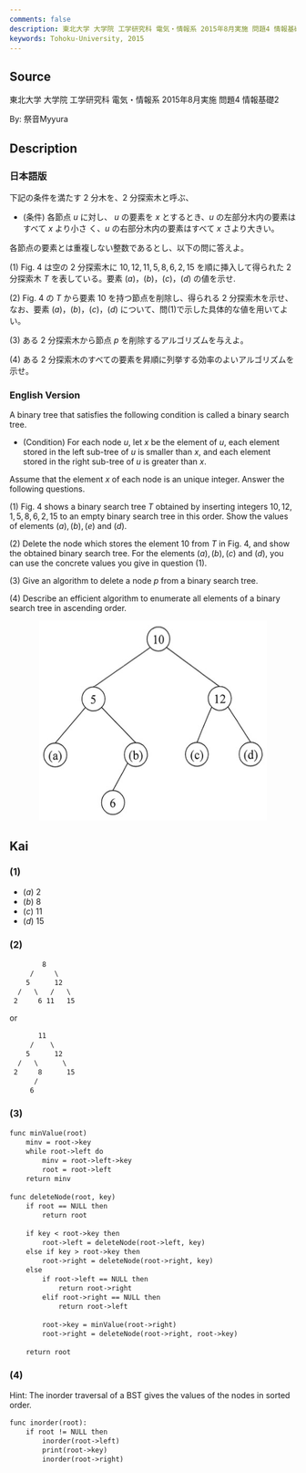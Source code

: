 ```yaml
---
comments: false
description: 東北大学 大学院 工学研究科 電気・情報系 2015年8月実施 問題4 情報基礎2
keywords: Tohoku-University, 2015
---
```


## **Source**
東北大学 大学院 工学研究科 電気・情報系 2015年8月実施 問題4 情報基礎2

By: 祭音Myyura

## **Description**
### 日本語版
下記の条件を満たす $2$ 分木を、$2$ 分探索木と呼ぶ、

- (条件) 各節点 $u$ に対し、 $u$ の要素を $x$ とするとき、$u$ の左部分木内の要素はすべて $x$ より小さ く、$u$ の右部分木内の要素はすべて $x$ さより大きい。

各節点の要素とは重複しない整数であるとし、以下の問に答えよ。

(1) Fig. 4 は空の $2$ 分探索木に $10, 12, 11, 5, 8, 6, 2, 15$ を順に挿入して得られた $2$ 分探索木 $T$ を表している。要素 $(a)，(b)，(c)，(d)$ の値を示せ.

(2) Fig. 4 の $T$ から要素 $10$ を持つ節点を削除し、得られる $2$ 分探索木を示せ、なお、要素 $(a)，(b)，(c)，(d)$ について、問(1)で示した具体的な値を用いてよい。

(3) ある $2$ 分探索木から節点 $p$ を削除するアルゴリズムを与えよ。

(4) ある $2$ 分探索木のすべての要素を昇順に列挙する効率のよいアルゴリズムを示せ。

### English Version
A binary tree that satisfies the following condition is called a binary search tree.

- (Condition) For each node $u$, let $x$ be the element of $u$, each element stored in the left sub-tree of $u$ is smaller than $x$, and each element stored in the right sub-tree of $u$ is greater than $x$.

Assume that the element $x$ of each node is an unique integer. Answer the following questions.

(1) Fig. 4 shows a binary search tree $T$ obtained by inserting integers $10, 12, 1, 5, 8, 6, 2, 15$ to an empty binary search tree in this order. Show the values of elements $(a), (b), (e)$ and $(d)$.

(2) Delete the node which stores the element $10$ from $T$ in Fig. 4, and show the obtained binary search tree. For the elements $(a), (b), (c)$ and $(d)$, you can use the concrete values you give in question (1).

(3) Give an algorithm to delete a node $p$ from a binary search tree.

(4) Describe an efficient algorithm to enumerate all elements of a binary search tree in ascending order.


<figure style="text-align:center;">
  <img src="https://raw.githubusercontent.com/Myyura/the_kai_project_assets/main/kakomonn/tohoku_university/engineering/ecei_2015_8_kiso_4_1.jpg" width="400" height="350" alt="Fig. 4"/>
</figure>

## **Kai**
### (1)

- $(a)$ 2
- $(b)$ 8
- $(c)$ 11
- $(d)$ 15

### (2)
```text
        8
     /     \
    5      12
  /   \   /   \
 2     6 11   15
```

or

```text
       11
     /    \
    5      12
  /   \      \
 2     8      15
      /
     6 
```

### (3)
```text
func minValue(root)
    minv = root->key
    while root->left do
        minv = root->left->key
        root = root->left
    return minv

func deleteNode(root, key)
    if root == NULL then
        return root

    if key < root->key then
        root->left = deleteNode(root->left, key)
    else if key > root->key then
        root->right = deleteNode(root->right, key)
    else
        if root->left == NULL then
            return root->right
        elif root->right == NULL then
            return root->left

        root->key = minValue(root->right)
        root->right = deleteNode(root->right, root->key)

    return root
```

### (4)
Hint: The inorder traversal of a BST gives the values of the nodes in sorted order.

```text
func inorder(root):
    if root != NULL then
        inorder(root->left)
        print(root->key)
        inorder(root->right)
```